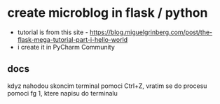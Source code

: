 # create microblog in flask / python

- tutorial is from this site - https://blog.miguelgrinberg.com/post/the-flask-mega-tutorial-part-i-hello-world
- i create it in PyCharm Community

## docs

kdyz nahodou skoncim terminal pomoci Ctrl+Z, vratim se do procesu pomoci fg 1, ktere napisu do terminalu
